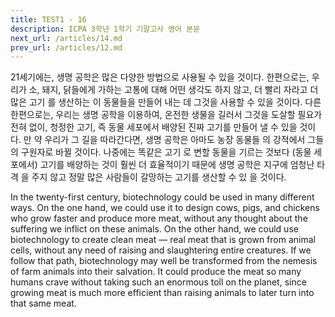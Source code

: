 ```yaml
---
title: TEST1 - 16
description: ICPA 3학년 1학기 기말고사 영어 본문
next_url: /articles/14.md
prev_url: /articles/12.md
---
```


21세기에는, 생명 공학은 많은 다양한 방법으로 사용될 수 있을 것이다. 한편으로는, 우리가 소, 돼지, 닭들에게 가하는 고통에 대해 어떤 생각도 하지 않고, 더 빨리 자라고 더 많은 고기 를 생산하는 이 동물들을 만들어 내는 데 그것을 사용할 수 있을 것이다. 다른 한편으로는, 우리는 생명 공학을 이용하여, 온전한 생물을 길러서 그것을 도살할 필요가 전혀 없이, 청정한 고기, 즉 동물 세포에서 배양된 진짜 고기를 만들어 낼 수 있을 것이다. 만 약 우리가 그 길을 따라간다면, 생명 공학은 아마도 농장 동물들 의 강적에서 그들의 구원자로 바뀔 것이다. 나중에는 똑같은 고기 로 변할 동물을 기르는 것보다 (동물 세포에서) 고기를 배양하는 것이 훨씬 더 효율적이기 때문에 생명 공학은 지구에 엄청난 타격 을 주지 않고 정말 많은 사람들이 갈망하는 고기를 생산할 수 있 을 것이다.

In the twenty-first century, biotechnology could be used in many different ways. On the one hand, we could use it to design cows, pigs, and chickens who grow faster and produce more meat, without any thought about the suffering we inflict on these animals. On the other hand, we could use biotechnology to create clean meat — real meat that is grown from animal cells, without any need of raising and slaughtering entire creatures. If we follow that path, biotechnology may well be transformed from the nemesis of farm animals into their salvation. It could produce the meat so many humans crave without taking such an enormous toll on the planet, since growing meat is much more efficient than raising animals to later turn into that same meat.
